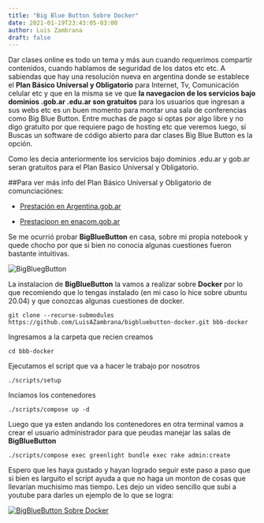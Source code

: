 ```yaml
---
title: "Big Blue Button Sobre Docker"
date: 2021-01-19T23:43:05-03:00
author: Luis Zambrana
draft: false
---
```

Dar clases online es todo un tema y más aun cuando requerimos compartir contenidos, cuando hablamos de seguridad de los datos etc etc. A sabiendas que hay una resolución nueva en argentina donde se establece el **Plan Básico Universal y Obligatorio** para Internet, Tv, Comunicación celular etc y que en la misma se ve que **la navegacion de los servicios bajo dominios .gob.ar .edu.ar son gratuitos** para los usuarios que ingresan a sus webs etc es un buen momento para montar una sala de conferencias como Big Blue Button. Entre muchas de pago si optas por algo libre y no digo gratuito por que requiere pago de hosting etc que veremos luego, si Buscas un software de código abierto para dar clases Big Blue Button es la opción.

Como les decia anteriormente los servicios bajo dominios .edu.ar y gob.ar seran gratuitos para el Plan Basico Universal y Obligatorio.

##Para ver más info del Plan Básico Universal y Obligatorio de comunciaciónes:
- [Prestación en Argentina.gob.ar](blank:#https://www.argentina.gob.ar/noticias/plan-basico-universal-obligatorio-para-celulares-internet-tv-paga-y-telefonia-fija-desde)

- [Prestacipon en enacom.gob.ar](blank:#https://www.enacom.gob.ar/prestacion-basica-universal_p4792)

Se me ocurrió probar **BigBlueButton** en casa, sobre mi propia notebook y quede chocho por que si bien no conocia algunas cuestiones fueron bastante intuitivas.

![BigBluegButton]((https://luisazambrana.github.io/puntolibre/images/bigbluebutton.jpeg) "BigBluegButton")

La instalacion de **BigBlueButton** la vamos a realizar sobre **Docker** por lo que recomiendo que lo tengas instalado (en mi caso lo hice sobre ubuntu 20.04) y que conozcas algunas cuestiones de docker.

```
git clone --recurse-submodules https://github.com/LuisAZambrana/bigbluebutton-docker.git bbb-docker

```
Ingresamos a la carpeta que recien creamos

```
cd bbb-docker

```
Ejecutamos el script que va a hacer le trabajo por nosotros

```
./scripts/setup

```
Inciamos los contenedores

```
./scripts/compose up -d

```

Luego que ya esten andando los contenedores en otra terminal vamos a crear el usuario administrador para que peudas manejar las salas de **BigBlueButton**

```
./scripts/compose exec greenlight bundle exec rake admin:create

```
Espero que les haya gustado y hayan logrado seguir este paso a paso que si bien es larguito el script ayuda a que no haga un monton de cosas que llevarían muchisimo mas tiempo. Les dejo un video sencillo que subi a youtube para darles un ejemplo de lo que se logra:

[![BigBlueButton Sobre Docker](http://img.youtube.com/vi/lRIAQAmwnBY/0.jpg)](http://www.youtube.com/watch?v=lRIAQAmwnBY "BigBlueButton Sobre Docker")
